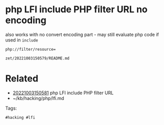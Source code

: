 # php LFI include PHP filter URL no encoding
also works with no convert encoding part - may still evaluate php code if used in `include`
```
php://filter/resource=
```

` zet/20221003150579/README.md `

# Related

- [20221003150581](/zet/20221003150581/README.md) php LFI include PHP filter URL
- ~/kb/hacking/php/lfi.md

Tags:

    #hacking #lfi 
